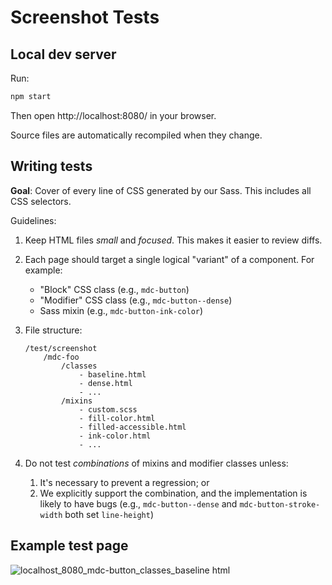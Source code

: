 # Screenshot Tests

## Local dev server

Run:

```bash
npm start
```

Then open http://localhost:8080/ in your browser.

Source files are automatically recompiled when they change.

## Writing tests

**Goal**: Cover of every line of CSS generated by our Sass. This includes all CSS selectors.

Guidelines:

1.  Keep HTML files _small_ and _focused_. This makes it easier to review diffs.

2.  Each page should target a single logical "variant" of a component. For example:
    - "Block" CSS class (e.g., `mdc-button`)
    - "Modifier" CSS class (e.g., `mdc-button--dense`)
    - Sass mixin (e.g., `mdc-button-ink-color`)

3.  File structure:

        /test/screenshot
            /mdc-foo
                /classes
                    - baseline.html
                    - dense.html
                    - ...
                /mixins
                    - custom.scss
                    - fill-color.html
                    - filled-accessible.html
                    - ink-color.html
                    - ...

4.  Do not test _combinations_ of mixins and modifier classes unless:
    1. It's necessary to prevent a regression; or
    2. We explicitly support the combination, and the implementation is likely to have bugs (e.g., `mdc-button--dense` and `mdc-button-stroke-width` both set `line-height`)

## Example test page

![localhost_8080_mdc-button_classes_baseline html](https://user-images.githubusercontent.com/409245/38001695-05c55d10-31e3-11e8-9f35-91e3ea82f566.png)
